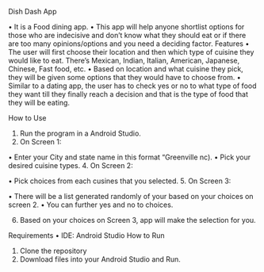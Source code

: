 Dish Dash App

•	It is a Food dining app. 
•	This app will help anyone shortlist options for those who are indecisive and don’t know what they should eat or if there are too many opinions/options and you need a deciding factor.
Features
•	The user will first choose their location and then which type of cuisine they would like to eat. There’s Mexican, Indian, Italian, American, Japanese, Chinese, Fast food, etc. 
•	Based on location and what cuisine they pick, they will be given some options that they would have to choose from. 
•	Similar to a dating app, the user has to check yes or no to what type of food they want till they finally reach a decision and that is the type of food that they will be eating.

How to Use
1.	Run the program in a Android Studio.
2.	On Screen 1:
   
•	Enter your City and state name in this format “Greenville nc).
•	Pick your desired cuisine types.
4.	On Screen 2: 

•	Pick choices from each cusines that you selected.
5.	On Screen 3:

•	There will be a list generated randomly of your based on your choices on screen 2.
•	You can further yes and no to choices.

6.	Based on your choices on Screen 3, app will make the selection for you.


Requirements
•	IDE: Android Studio
How to Run
1.	Clone the repository
2.	Download files into your Android Studio and Run.

